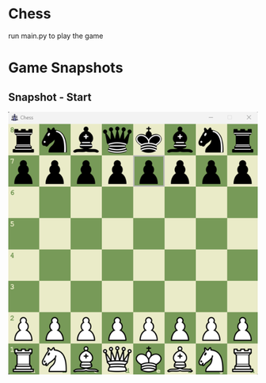 # Chess
run main.py to play the game

# Game Snapshots

## Snapshot - Start
![snapshot1](snapshot1.png)
